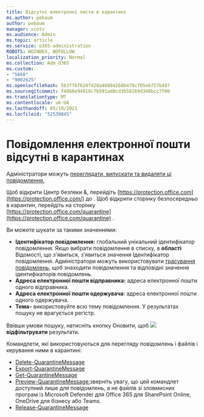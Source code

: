 ```yaml
---
title: Відсутні електронні листи в карантині
ms.author: pebaum
author: pebaum
manager: scotv
ms.audience: Admin
ms.topic: article
ms.service: o365-administration
ROBOTS: NOINDEX, NOFOLLOW
localization_priority: Normal
ms.collection: Adm_O365
ms.custom:
- "5668"
- "9002625"
ms.openlocfilehash: 563f76f624f428a46894268b478cf05eb757b497
ms.sourcegitcommit: f4866e94918c7b591ad0cd3b58169d340bcc7f00
ms.translationtype: MT
ms.contentlocale: uk-UA
ms.lasthandoff: 05/19/2021
ms.locfileid: "52539845"
---
```

# <a name="missing-emails-in-quarantine"></a>Повідомлення електронної пошти відсутні в карантинах

Адміністратори можуть [переглядати, випускати та видаляти ці повідомлення.](/microsoft-365/security/office-365-security/manage-quarantined-messages-and-files)

Щоб відкрити Центр безпеки &, перейдіть [https://protection.office.com](https://protection.office.com/) до . Щоб відкрити сторінку безпосередньо в карантин, перейдіть на сторінку [https://protection.office.com/quarantine](https://protection.office.com/quarantine) .  

Ви можете шукати за такими значеннями:  

- **Ідентифікатор повідомлення:** глобальний унікальний ідентифікатор повідомлення. Якщо вибрати повідомлення в списку, в **області** Відомості,  що з'явиться, з'явиться значення Ідентифікатор повідомлення. Адміністратори можуть використовувати [трасування повідомлень,](/microsoft-365/security/office-365-security/message-trace-scc) щоб знаходити повідомлення та відповідні значення ідентифікаторів повідомлень.
- **Адреса електронної пошти відправника:** адреса електронної пошти одного відправника.
- **Адреса електронної пошти одержувача**: адреса електронної пошти одного одержувача.
- **Тема**– використовуйте всю тему повідомлення. У результатах пошуку не врагується регістр.

Ввівши умови пошуку, натисніть кнопку Оновити, щоб ![ ](/microsoft-365/media/scc-quarantine-refresh.png?view=o365-worldwide) **відфільтрувати** результати.

Командлети, які використовуються для перегляду повідомлень і файлів і керування ними в карантині:
- [Delete-QuarantineMessage](/powershell/module/exchange/delete-quarantinemessage)
- [Export-QuarantineMessage](/powershell/module/exchange/export-quarantinemessage)
- [Get-QuarantineMessage](/powershell/module/exchange/get-quarantinemessage)
- [Preview-QuarantineMessage:](/powershell/module/exchange/preview-quarantinemessage)зверніть увагу, що цей командлет доступний лише для повідомлень, а не файлів зі зловмисних програм із Microsoft Defender для Office 365 для SharePoint Online, OneDrive для бізнесу або Teams.
- [Release-QuarantineMessage](/powershell/module/exchange/release-quarantinemessage)